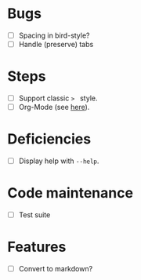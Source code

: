 # Bugs
- [ ] Spacing in bird-style?
- [ ] Handle (preserve) tabs
# Steps
- [ ] Support classic `> ` style.
- [ ] Org-Mode (see
  [here](https://github.com/idris-lang/Idris-dev/wiki/Egg-%236:-Improved-Support-For-Literate-Programming)).
# Deficiencies
- [ ] Display help with `--help`. 
# Code maintenance
- [ ] Test suite
# Features
- [ ] Convert to markdown?
